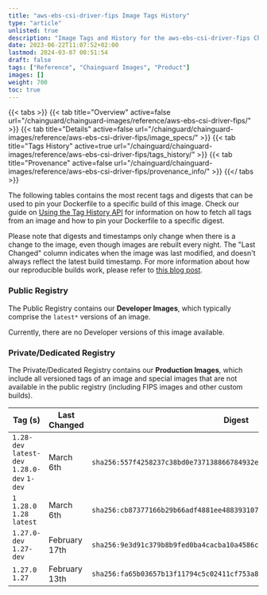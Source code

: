 ```yaml
---
title: "aws-ebs-csi-driver-fips Image Tags History"
type: "article"
unlisted: true
description: "Image Tags and History for the aws-ebs-csi-driver-fips Chainguard Image"
date: 2023-06-22T11:07:52+02:00
lastmod: 2024-03-07 00:51:54
draft: false
tags: ["Reference", "Chainguard Images", "Product"]
images: []
weight: 700
toc: true
---
```


{{< tabs >}}
{{< tab title="Overview" active=false url="/chainguard/chainguard-images/reference/aws-ebs-csi-driver-fips/" >}}
{{< tab title="Details" active=false url="/chainguard/chainguard-images/reference/aws-ebs-csi-driver-fips/image_specs/" >}}
{{< tab title="Tags History" active=true url="/chainguard/chainguard-images/reference/aws-ebs-csi-driver-fips/tags_history/" >}}
{{< tab title="Provenance" active=false url="/chainguard/chainguard-images/reference/aws-ebs-csi-driver-fips/provenance_info/" >}}
{{</ tabs >}}

The following tables contains the most recent tags and digests that can be used to pin your Dockerfile to a specific build of this image. Check our guide on [Using the Tag History API](/chainguard/chainguard-images/using-the-tag-history-api/) for information on how to fetch all tags from an image and how to pin your Dockerfile to a specific digest.

Please note that digests and timestamps only change when there is a change to the image, even though images are rebuilt every night. The "Last Changed" column indicates when the image was last modified, and doesn't always reflect the latest build timestamp. For more information about how our reproducible builds work, please refer to [this blog post](https://www.chainguard.dev/unchained/reproducing-chainguards-reproducible-image-builds).

### Public Registry
The Public Registry contains our **Developer Images**, which typically comprise the `latest*` versions of an image.

Currently, there are no Developer versions of this image available.

### Private/Dedicated Registry
The Private/Dedicated Registry contains our **Production Images**, which include all versioned tags of an image and special images that are not available in the public registry (including FIPS images and other custom builds).

| Tag (s)                                       | Last Changed  | Digest                                                                    |
|-----------------------------------------------|---------------|---------------------------------------------------------------------------|
|  `1.28-dev` `latest-dev` `1.28.0-dev` `1-dev` | March 6th     | `sha256:557f4258237c38bd0e737138866784932e511080d1126fe70ac42d40261ae9e9` |
|  `1` `1.28.0` `1.28` `latest`                 | March 6th     | `sha256:cb87377166b29b66adf4881ee48839310777c0067a7547a0bf022d0fa9d67538` |
|  `1.27.0-dev` `1.27-dev`                      | February 17th | `sha256:9e3d91c379b8b9fed0ba4cacba10a4586c11bfdb78c310c7fa591ccf5f9a4219` |
|  `1.27.0` `1.27`                              | February 13th | `sha256:fa65b03657b13f11794c5c02411cf753a89daec9fea658ae472456e4e047ff61` |


